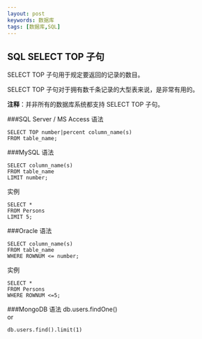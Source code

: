 ```yaml
---
layout: post
keywords: 数据库
tags: [数据库,SQL]
---
```


SQL SELECT TOP 子句
-------------------
SELECT TOP 子句用于规定要返回的记录的数目。

SELECT TOP 子句对于拥有数千条记录的大型表来说，是非常有用的。

**注释**：并非所有的数据库系统都支持 SELECT TOP 子句。

###SQL Server / MS Access 语法

    SELECT TOP number|percent column_name(s)
    FROM table_name;

###MySQL 语法

    SELECT column_name(s)
    FROM table_name
    LIMIT number;
实例

    SELECT *
    FROM Persons
    LIMIT 5;
###Oracle 语法

    SELECT column_name(s)
    FROM table_name
    WHERE ROWNUM <= number;
实例

    SELECT *
    FROM Persons
    WHERE ROWNUM <=5;
###MongoDB 语法
    db.users.findOne()    
or  
    
    db.users.find().limit(1)